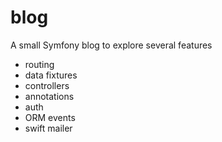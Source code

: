 blog
====

A small Symfony blog to explore several features
* routing
* data fixtures
* controllers
* annotations
* auth
* ORM events
* swift mailer
